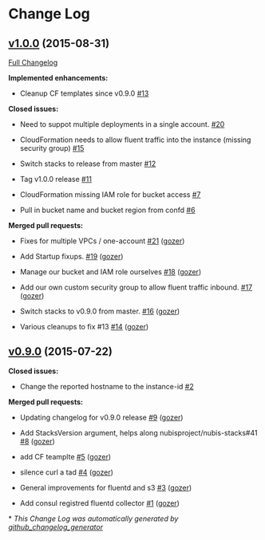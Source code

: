# Change Log

## [v1.0.0](https://github.com/nubisproject/nubis-fluent-collector/tree/v1.0.0) (2015-08-31)

[Full Changelog](https://github.com/nubisproject/nubis-fluent-collector/compare/v0.9.0...v1.0.0)

**Implemented enhancements:**

- Cleanup CF templates since v0.9.0 [\#13](https://github.com/Nubisproject/nubis-fluent-collector/issues/13)

**Closed issues:**

- Need to suppot multiple deployments in a single account. [\#20](https://github.com/Nubisproject/nubis-fluent-collector/issues/20)

- CloudFormation needs to allow fluent traffic into the instance \(missing security group\) [\#15](https://github.com/Nubisproject/nubis-fluent-collector/issues/15)

- Switch stacks to release from master [\#12](https://github.com/Nubisproject/nubis-fluent-collector/issues/12)

- Tag v1.0.0 release [\#11](https://github.com/Nubisproject/nubis-fluent-collector/issues/11)

- CloudFormation missing IAM role for bucket access [\#7](https://github.com/Nubisproject/nubis-fluent-collector/issues/7)

- Pull in bucket name and bucket region from confd [\#6](https://github.com/Nubisproject/nubis-fluent-collector/issues/6)

**Merged pull requests:**

- Fixes for multiple VPCs / one-account [\#21](https://github.com/Nubisproject/nubis-fluent-collector/pull/21) ([gozer](https://github.com/gozer))

- Add Startup fixups. [\#19](https://github.com/Nubisproject/nubis-fluent-collector/pull/19) ([gozer](https://github.com/gozer))

- Manage our bucket and IAM role ourselves [\#18](https://github.com/Nubisproject/nubis-fluent-collector/pull/18) ([gozer](https://github.com/gozer))

- Add our own custom security group to allow fluent traffic inbound. [\#17](https://github.com/Nubisproject/nubis-fluent-collector/pull/17) ([gozer](https://github.com/gozer))

- Switch stacks to v0.9.0 from master. [\#16](https://github.com/Nubisproject/nubis-fluent-collector/pull/16) ([gozer](https://github.com/gozer))

- Various cleanups to fix \#13 [\#14](https://github.com/Nubisproject/nubis-fluent-collector/pull/14) ([gozer](https://github.com/gozer))

## [v0.9.0](https://github.com/nubisproject/nubis-fluent-collector/tree/v0.9.0) (2015-07-22)

**Closed issues:**

- Change the reported hostname to the instance-id [\#2](https://github.com/Nubisproject/nubis-fluent-collector/issues/2)

**Merged pull requests:**

- Updating changelog for v0.9.0 release [\#9](https://github.com/Nubisproject/nubis-fluent-collector/pull/9) ([gozer](https://github.com/gozer))

- Add StacksVersion argument, helps along nubisproject/nubis-stacks\#41 [\#8](https://github.com/Nubisproject/nubis-fluent-collector/pull/8) ([gozer](https://github.com/gozer))

- add CF teamplte [\#5](https://github.com/Nubisproject/nubis-fluent-collector/pull/5) ([gozer](https://github.com/gozer))

- silence curl a tad [\#4](https://github.com/Nubisproject/nubis-fluent-collector/pull/4) ([gozer](https://github.com/gozer))

- General improvements for fluentd and s3 [\#3](https://github.com/Nubisproject/nubis-fluent-collector/pull/3) ([gozer](https://github.com/gozer))

- Add consul registred fluentd collector [\#1](https://github.com/Nubisproject/nubis-fluent-collector/pull/1) ([gozer](https://github.com/gozer))



\* *This Change Log was automatically generated by [github_changelog_generator](https://github.com/skywinder/Github-Changelog-Generator)*